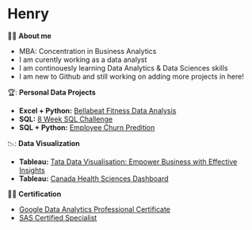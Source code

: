 # Henry


:man_student: **About me**
- MBA: Concentration in Business Analytics
- I am curently working as a data analyst
- I am continouesly learning Data Analytics & Data Sciences skills
- I am new to Github and still working on adding more projects in here!

🏆: **Personal Data Projects**
- **Excel + Python:** [Bellabeat Fitness Data Analysis](https://github.com/cyangg/Bellabeat-Fitness-Data-Analysis)
- **SQL:** [8 Week SQL Challenge](https://github.com/cyangg/cyangg-8-Week-SQL-Challenge)
- **SQL + Python:** [Employee Churn Predition](https://github.com/cyangg/Employee-Churn-Prediction)

📉: **Data Visualization**
- **Tableau:** [Tata Data Visualisation: Empower Business with Effective Insights](https://github.com/cyangg/Tata-Data-Visualisation-Empower-Business-with-Effective-Insights)
- **Tableau:** [Canada Health Sciences Dashboard](https://github.com/cyangg/Tata-Data-Visualisation-Empower-Business-with-Effective-Insights)

👨‍💻 **Certification**
- [Google Data Analytics Professional Certificate](https://www.credly.com/badges/c153ca5b-1060-494f-8d5a-130edd3b4688/linked_in_profile)
- [SAS Certified Specialist](https://www.credly.com/badges/c49f3e5d-679e-46bc-9ac5-64497cb94085)

